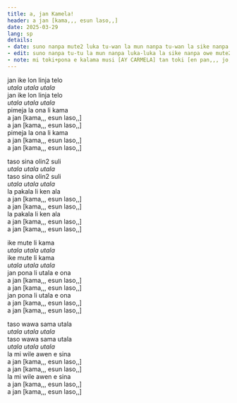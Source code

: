 ```yaml
---
title: a, jan Kamela!
header: a jan [kama,,, esun laso,,]
date: 2025-03-29
lang: sp
details:
- date: suno nanpa mute2 luka tu-wan la mun nanpa tu-wan la sike nanpa owe mute2 mute2 wan  
- edit: suno nanpa tu-tu la mun nanpa luka-luka la sike nanpa owe mute2 luka  
- note: mi toki+pona e kalama musi [AY CARMELA] tan toki [en pan,,, jo,,]
---
```


jan ike lon linja telo  
_utala utala utala_  
jan ike lon linja telo  
_utala utala utala_  
pimeja la ona li kama  
a jan [kama,,, esun laso,,]  
a jan [kama,,, esun laso,,]  
pimeja la ona li kama  
a jan [kama,,, esun laso,,]  
a jan [kama,,, esun laso,,]  

taso sina olin2 suli  
_utala utala utala_  
taso sina olin2 suli  
_utala utala utala_  
la pakala li ken ala  
a jan [kama,,, esun laso,,]  
a jan [kama,,, esun laso,,]  
la pakala li ken ala  
a jan [kama,,, esun laso,,]  
a jan [kama,,, esun laso,,]  

ike mute li kama  
_utala utala utala_  
ike mute li kama  
_utala utala utala_  
jan pona li utala e ona  
a jan [kama,,, esun laso,,]  
a jan [kama,,, esun laso,,]  
jan pona li utala e ona  
a jan [kama,,, esun laso,,]  
a jan [kama,,, esun laso,,]  

taso wawa sama utala  
_utala utala utala_  
taso wawa sama utala  
_utala utala utala_  
la mi wile awen e sina  
a jan [kama,,, esun laso,,]  
a jan [kama,,, esun laso,,]  
la mi wile awen e sina  
a jan [kama,,, esun laso,,]  
a jan [kama,,, esun laso,,]  
